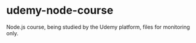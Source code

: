 # udemy-node-course
Node.js course, being studied by the Udemy platform, files for monitoring only.
